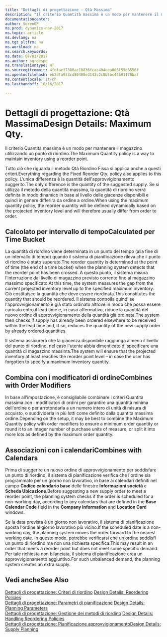 ```yaml
---
title: "Dettagli di progettazione - Qtà Massima"
description: "Il criterio Quantità massima è un modo per mantenere il magazzino utilizzando un punto di riordino."
documentationcenter: 
author: SorenGP
ms.prod: dynamics-nav-2017
ms.topic: article
ms.devlang: na
ms.tgt_pltfrm: na
ms.workload: na
ms.search.keywords: 
ms.date: 07/01/2017
ms.author: sgroespe
ms.translationtype: HT
ms.sourcegitcommit: 4fefaef7380ac10836fcac404eea006f55d8556f
ms.openlocfilehash: eb2dfa933cd80400e3143c2c0b5bc44691170baf
ms.contentlocale: it-ch
ms.lasthandoff: 10/16/2017

---
```

# <a name="design-details-maximum-qty"></a><span data-ttu-id="7e33d-103">Dettagli di progettazione: Qtà Massima</span><span class="sxs-lookup"><span data-stu-id="7e33d-103">Design Details: Maximum Qty.</span></span>
<span data-ttu-id="7e33d-104">Il criterio Quantità massima è un modo per mantenere il magazzino utilizzando un punto di riordino.</span><span class="sxs-lookup"><span data-stu-id="7e33d-104">The Maximum Quantity policy is a way to maintain inventory using a reorder point.</span></span>  
  
 <span data-ttu-id="7e33d-105">Tutto ciò che riguarda il metodo Qtà Riordino Fissa si applica anche a questi criteri.</span><span class="sxs-lookup"><span data-stu-id="7e33d-105">Everything regarding the Fixed Reorder Qty. policy also applies to this policy.</span></span> <span data-ttu-id="7e33d-106">L'unica differenza è la quantità dell'approvvigionamento suggerito.</span><span class="sxs-lookup"><span data-stu-id="7e33d-106">The only difference is the quantity of the suggested supply.</span></span> <span data-ttu-id="7e33d-107">Se si utilizza il metodo della quantità massima, la quantità di riordino verrà definita in modo dinamico in base al livello delle giacenze disponibili e quindi in genere differirà da ordine a ordine.</span><span class="sxs-lookup"><span data-stu-id="7e33d-107">When using the maximum quantity policy, the reorder quantity will be defined dynamically based on the projected inventory level and will therefore usually differ from order to order.</span></span>  
  
## <a name="calculated-per-time-bucket"></a><span data-ttu-id="7e33d-108">Calcolato per intervallo di tempo</span><span class="sxs-lookup"><span data-stu-id="7e33d-108">Calculated per Time Bucket</span></span>  
 <span data-ttu-id="7e33d-109">La quantità di riordino viene determinata in un punto del tempo (alla fine di un intervallo di tempo) quando il sistema di pianificazione rileva che il punto di riordino è stato superato.</span><span class="sxs-lookup"><span data-stu-id="7e33d-109">The reorder quantity is determined at the point of time (the end of a time bucket) when the planning system detects that the reorder point has been crossed.</span></span> <span data-ttu-id="7e33d-110">A questo punto, il sistema misura l'interruzione dal livello di magazzino previsto corrente fino al magazzino massimo specificato.</span><span class="sxs-lookup"><span data-stu-id="7e33d-110">At this time, the system measures the gap from the current projected inventory level up to the specified maximum inventory.</span></span> <span data-ttu-id="7e33d-111">Ciò costituisce la quantità che deve essere riordinata.</span><span class="sxs-lookup"><span data-stu-id="7e33d-111">This constitutes the quantity that should be reordered.</span></span> <span data-ttu-id="7e33d-112">Il sistema controlla quindi se l'approvvigionamento è già stato ordinato altrove in modo che possa essere caricato entro il lead time e, in caso affermativo, riduce la quantità del nuovo ordine di approvvigionamento della quantità già ordinata.</span><span class="sxs-lookup"><span data-stu-id="7e33d-112">The system then checks if supply has already been ordered elsewhere to be received within the lead time and, if so, reduces the quantity of the new supply order by already ordered quantities.</span></span>  
  
 <span data-ttu-id="7e33d-113">Il sistema assicurerà che la giacenza disponibile raggiunga almeno il livello del punto di riordino, nel caso l'utente abbia dimenticato di specificare una quantità di magazzino massima.</span><span class="sxs-lookup"><span data-stu-id="7e33d-113">The system will ensure that the projected inventory at least reaches the reorder point level – in case the user has forgotten to specify a maximum inventory quantity.</span></span>  
  
## <a name="combines-with-order-modifiers"></a><span data-ttu-id="7e33d-114">Combina con i modificatori di ordine</span><span class="sxs-lookup"><span data-stu-id="7e33d-114">Combines with Order Modifiers</span></span>  
 <span data-ttu-id="7e33d-115">In base all'impostazione, è consigliabile combinare i criteri Quantità massima con i modificatori di ordini per garantire una quantità minima dell'ordine o per arrotondarla a un numero intero di unità di misura di acquisto, o suddividerla in più lotti come definito dalla quantità massima ordine.</span><span class="sxs-lookup"><span data-stu-id="7e33d-115">Depending on the setup, it may be best to combine the Maximum Quantity policy with order modifiers to ensure a minimum order quantity or round it to an integer number of purchase units of measure, or split it into more lots as defined by the maximum order quantity.</span></span>  
  
## <a name="combines-with-calendars"></a><span data-ttu-id="7e33d-116">Associazioni con i calendari</span><span class="sxs-lookup"><span data-stu-id="7e33d-116">Combines with Calendars</span></span>  
 <span data-ttu-id="7e33d-117">Prima di suggerire un nuovo ordine di approvvigionamento per soddisfare un punto di riordino, il sistema di pianificazione verifica che l'ordine sia programmato per un giorno non lavorativo, in base ai calendari definiti nel campo **Codice calendario base** delle finestre **Informazioni società** e **Scheda Ubicazione**.</span><span class="sxs-lookup"><span data-stu-id="7e33d-117">Before suggesting a new supply order to meet a reorder point, the planning system checks if the order is scheduled for a non-working day, according to any calendars that are  defined in the **Base Calendar Code** field in the **Company Information** and **Location Card** windows.</span></span>  
  
 <span data-ttu-id="7e33d-118">Se la data prevista è un giorno non lavorativo, il sistema di pianificazione sposta l'ordine al giorno lavorativo più vicino.</span><span class="sxs-lookup"><span data-stu-id="7e33d-118">If the scheduled date is a non-working day, the planning system moves the order forward to the nearest working date.</span></span> <span data-ttu-id="7e33d-119">In questo modo, potrebbe verificarsi che un ordine soddisfi un punto di riordino ma non una richiesta specifica.</span><span class="sxs-lookup"><span data-stu-id="7e33d-119">This may result in an order that meets a reorder point but does not meet some specific demand.</span></span> <span data-ttu-id="7e33d-120">Per tale richiesta non bilanciata, il sistema di pianificazione crea un approvvigionamento aggiuntivo.</span><span class="sxs-lookup"><span data-stu-id="7e33d-120">For such unbalanced demand, the planning system creates an extra supply.</span></span>  
  
## <a name="see-also"></a><span data-ttu-id="7e33d-121">Vedi anche</span><span class="sxs-lookup"><span data-stu-id="7e33d-121">See Also</span></span>  
 <span data-ttu-id="7e33d-122">[Dettagli di progettazione: Criteri di riordino](design-details-reordering-policies.md) </span><span class="sxs-lookup"><span data-stu-id="7e33d-122">[Design Details: Reordering Policies](design-details-reordering-policies.md) </span></span>  
 <span data-ttu-id="7e33d-123">[Dettagli di progettazione: Parametri di pianificazione](design-details-planning-parameters.md) </span><span class="sxs-lookup"><span data-stu-id="7e33d-123">[Design Details: Planning Parameters](design-details-planning-parameters.md) </span></span>  
 <span data-ttu-id="7e33d-124">[Dettagli di progettazione: Gestione dei metodi di riordino](design-details-handling-reordering-policies.md) </span><span class="sxs-lookup"><span data-stu-id="7e33d-124">[Design Details: Handling Reordering Policies](design-details-handling-reordering-policies.md) </span></span>  
 [<span data-ttu-id="7e33d-125">Dettagli di progettazione: Pianificazione approvvigionamento</span><span class="sxs-lookup"><span data-stu-id="7e33d-125">Design Details: Supply Planning</span></span>](design-details-supply-planning.md)
